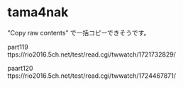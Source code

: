 # tama4nak

"Copy raw contents" で一括コピーできそうです。




part119    
ttps://rio2016.5ch.net/test/read.cgi/twwatch/1721732829/

paart120    
ttps://rio2016.5ch.net/test/read.cgi/twwatch/1724467871/
